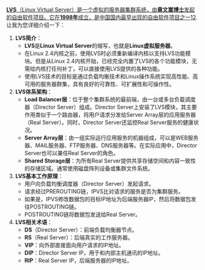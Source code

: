 [**LVS**（Linux Virtual Server）是一个虚拟的服务器集群系统，由**章文嵩博士**发起的自由软件项目。它在**1998年**成立，是中国国内最早出现的自由软件项目之一](https://zhuanlan.zhihu.com/p/425662554)[1](https://zhuanlan.zhihu.com/p/425662554)[2](https://zhuanlan.zhihu.com/p/623510203). 让我为您详细介绍一下：

1. **LVS简介**：
   - **LVS**是**Linux Virtual Server**的缩写，也就是**Linux虚拟服务器**。
   - 在Linux 2.4内核之前，使用LVS时必须重新编译内核以支持LVS功能模块。但是从Linux 2.4内核开始，已经完全内置了LVS的各个功能模块，无需给内核打任何补丁，可以直接使用LVS提供的各种功能。
   - 使用LVS技术的目标是通过负载均衡技术和Linux操作系统实现高性能、高可用的服务器群集，具有良好的可靠性、可扩展性和可操作性。
2. **LVS体系架构**：
   - **Load Balancer层**：位于整个集群系统的最前端，由一台或多台负载调度器（Director Server）组成。Director Server上安装了LVS模块，其主要作用类似于一个路由器，将用户请求分发给Server Array层的应用服务器（Real Server）。同时，Director Server还监控Real Server服务的健康状况。
   - **Server Array层**：由一组实际运行应用服务的机器组成，可以是WEB服务器、MAIL服务器、FTP服务器、DNS服务器等。在实际应用中，Director Server也可以兼任Real Server的角色。
   - **Shared Storage层**：为所有Real Server提供共享存储空间和内容一致性的存储区域。通常使用磁盘阵列设备或集群文件系统。
3. **LVS基本工作原理**：
   - 用户向负载均衡调度器（Director Server）发起请求。
   - 请求经过PREROUTING链，IPVS比对请求的服务是否为集群服务。
   - 如果是，IPVS修改数据包的目标IP地址为后端服务器IP，然后将数据包发往POSTROUTING链。
   - POSTROUTING链将数据包发送给Real Server。
4. **LVS相关术语**：
   - **DS**（Director Server）：前端负载均衡器节点。
   - **RS**（Real Server）：后端真实的工作服务器。
   - **VIP**：向外部直接面向用户请求的IP地址。
   - **DIP**：Director Server IP，用于和内部主机通讯的IP地址。
   - **RIP**：Real Server IP，后端服务器的IP地址。